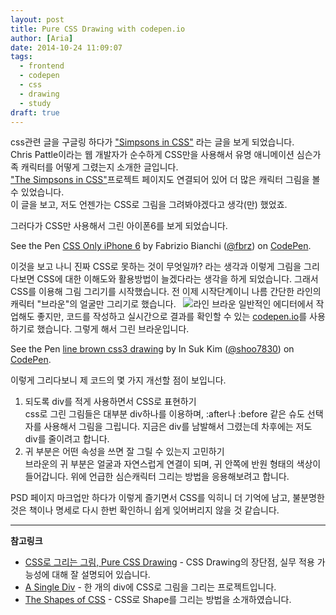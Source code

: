```yaml
---
layout: post
title: Pure CSS Drawing with codepen.io
author: [Aria]
date: 2014-10-24 11:09:07
tags:
  - frontend
  - codepen
  - css
  - drawing
  - study
draft: true
---
```


css관련 글을 구글링 하다가 ["Simpsons in CSS"](http://www.chrispattle.com/blog/simpsons-in-css/) 라는 글을 보게 되었습니다.  
Chris Pattle이라는 웹 개발자가 순수하게 CSS만을 사용해서 유명 애니메이션 심슨가족 캐릭터를 어떻게 그렸는지 소개한 글입니다.  
["The Simpsons in CSS"](http://pattle.github.io/simpsons-in-css/)프로젝트 페이지도 연결되어 있어 더 많은 캐릭터 그림을 볼 수 있었습니다.  
이 글을 보고, 저도 언젠가는 CSS로 그림을 그려봐야겠다고 생각(만) 했었죠.

그러다가 CSS만 사용해서 그린 아이폰6를 보게 되었습니다.

See the Pen [CSS Only iPhone 6](http://codepen.io/fbrz/pen/vlrnd/) by Fabrizio Bianchi ([@fbrz](http://codepen.io/fbrz)) on [CodePen](http://codepen.io).

이것을 보고 나니 진짜 CSS로 못하는 것이 무엇일까? 라는 생각과 이렇게 그림을 그리다보면 CSS에 대한 이해도와 활용방법이 늘겠다라는 생각을 하게 되었습니다. 그래서 CSS를 이용해 그림 그리기를 시작했습니다. 전 이제 시작단계이니 나름 간단한 라인의 캐릭터 "브라운"의 얼굴만 그리기로 했습니다.   ![라인 브라운](http://cfile6.uf.tistory.com/image/122ED13350319BB621F358) 일반적인 에디터에서 작업해도 좋지만, 코드를 작성하고 실시간으로 결과를 확인할 수 있는 [codepen.io](http://codepen.io/)를 사용하기로 했습니다. 그렇게 해서 그린 브라운입니다.

See the Pen [line brown css3 drawing](http://codepen.io/shoo7830/pen/jKqcv/) by In Suk Kim ([@shoo7830](http://codepen.io/shoo7830)) on [CodePen](http://codepen.io).

이렇게 그리다보니 제 코드의 몇 가지 개선할 점이 보입니다.

1.  되도록 div를 적게 사용하면서 CSS로 표현하기  
    css로 그린 그림들은 대부분 div하나를 이용하며, :after나 :before 같은 슈도 선택자를 사용해서 그림을 그립니다. 지금은 div를 남발해서 그렸는데 차후에는 저도 div를 줄이려고 합니다.
2.  귀 부분은 어떤 속성을 쓰면 잘 그릴 수 있는지 고민하기  
    브라운의 귀 부분은 얼굴과 자연스럽게 연결이 되며, 귀 안쪽에 반원 형태의 색상이 들어갑니다. 위에 언급한 심슨캐릭터 그리는 방법을 응용해보려고 합니다.

PSD 페이지 마크업만 하다가 이렇게 즐기면서 CSS를 익히니 더 기억에 남고, 불분명한 것은 책이나 명세로 다시 한번 확인하니 쉽게 잊어버리지 않을 것 같습니다.

* * *

**참고링크**

*   [CSS로 그리는 그림, Pure CSS Drawing](http://nuli.navercorp.com/sharing/blog/post/1132695) \- CSS Drawing의 장단점, 실무 적용 가능성에 대해 잘 설명되어 있습니다.
*   [A Single Div](http://a.singlediv.com/) \- 한 개의 div에 CSS로 그림을 그리는 프로젝트입니다.
*   [The Shapes of CSS](http://css-tricks.com/examples/ShapesOfCSS/) \- CSS로 Shape를 그리는 방법을 소개하였습니다.